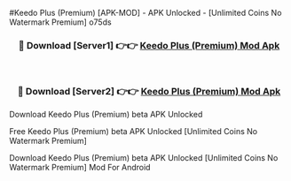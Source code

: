 #Keedo Plus (Premium) [APK-MOD] - APK Unlocked - [Unlimited Coins No Watermark Premium] o75ds



<div align="center">

<h3>🔴 Download [Server1] 👉👉 <a href="https://momento.my/?title=Keedo_Plus_(Premium)">Keedo Plus (Premium) Mod Apk</a></h3><br>

<h3>🔴 Download [Server2] 👉👉 <a href="https://momento.my/?title=Keedo_Plus_(Premium)">Keedo Plus (Premium) Mod Apk</a></h3>
</div>



Download Keedo Plus (Premium) beta APK Unlocked

Free Keedo Plus (Premium) beta APK Unlocked [Unlimited Coins No Watermark Premium]

Download Keedo Plus (Premium) beta APK Unlocked [Unlimited Coins No Watermark Premium] Mod For Android

